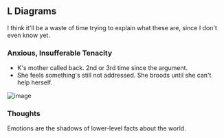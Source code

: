 ## L Diagrams

I think it'll be a waste of time trying to explain what these are, since I don't even know yet.

### Anxious, Insufferable Tenacity

- K's mother called back. 2nd or 3rd time since the argument.
- She feels something's still not addressed. She broods until she can't help herself.

![image](https://user-images.githubusercontent.com/50495866/94227901-9af74780-fec9-11ea-9904-a1e96d145331.png)


### Thoughts

Emotions are the shadows of lower-level facts about the world.
